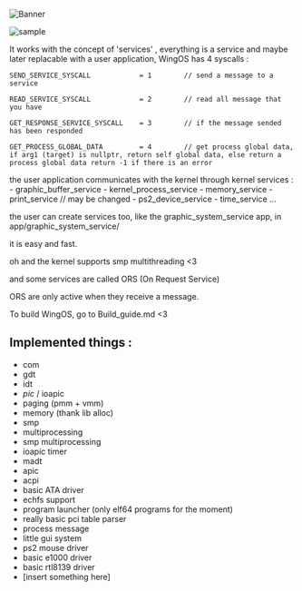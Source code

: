 
![Banner](screen_shot/wingOS.png)

![sample](screen_shot/sample4_26_12_2020png.png)

It works with the concept of 'services' ,
everything is a service and maybe later replacable with a user application, 
WingOS has 4 syscalls : 
```
SEND_SERVICE_SYSCALL            = 1        // send a message to a service

READ_SERVICE_SYSCALL            = 2        // read all message that you have

GET_RESPONSE_SERVICE_SYSCALL    = 3        // if the message sended has been responded

GET_PROCESS_GLOBAL_DATA         = 4        // get process global data, if arg1 (target) is nullptr, return self global data, else return a process global data return -1 if there is an error
```
the user application communicates with the kernel through kernel services : 
    - graphic_buffer_service
    - kernel_process_service
    - memory_service
    - print_service // may be changed
    - ps2_device_service
    - time_service
    ...

the user can create services too, like the graphic_system_service app, in app/graphic_system_service/

it is easy and fast.

oh and the kernel supports smp multithreading <3

and some services are called ORS (On Request Service)

ORS are only active when they receive a message.

To build WingOS, go to Build_guide.md <3
## Implemented things :
 - com
 - gdt
 - idt
 - *pic* / ioapic
 - paging (pmm + vmm)
 - memory (thank lib alloc)
 - smp
 - multiprocessing
 - smp multiprocessing
 - ioapic timer
 - madt 
 - apic 
 - acpi
 - basic ATA driver
 - echfs support
 - program launcher (only elf64 programs for the moment)
 - really basic pci table parser
 - process message
 - little gui system
 - ps2 mouse driver
 - basic e1000 driver
 - basic rtl8139 driver
 - \[insert something here]
 
 
